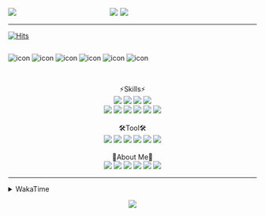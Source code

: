 
  
<p align="center">
<img src="https://capsule-render.vercel.app/api?type=Waving&color=timeGradient&height=300&section=header&text=Backend%20Developer&fontSize=90&fontAlignY=30&desc=It's%20My%20World!&descSize=40"/>

<img src="http://mazassumnida.wtf/api/v2/generate_badge?boj=keinetwork" style="float: left;  width: 40%; max-height=100%;"/>
<img src="https://github-readme-stats.vercel.app/api?username=keinetwork&hide=stars&count_private=true&show_icons=true&theme=radical&bg_color=DEG,7F7FD5,86A8E7,91eae4&title_color=fff&text_color=fff" style="float: right;  width: 55%; max-height=100%;"/>
</p>

<!--![Top Langs](https://github-readme-stats.vercel.app/api/top-langs/?username=keinetwork)-->
<!--![김영석's wakatime stats](https://github-readme-stats.vercel.app/api/wakatime?username=keinetwork)-->
---
[![Hits](https://hits.seeyoufarm.com/api/count/incr/badge.svg?url=https%3A%2F%2Fgithub.com%2Fkeinetwork%2Fkeinetwork&count_bg=%2379C83D&title_bg=%23555555&icon=&icon_color=%23E7E7E7&title=hits&edge_flat=false)](https://hits.seeyoufarm.com)

<div style="display: flex; align-items: flex-start;">
<p align="center">
<img src="https://techstack-generator.vercel.app/java-icon.svg" alt="icon" width="65" height="65" />
<img src="https://techstack-generator.vercel.app/js-icon.svg" alt="icon" width="65" height="65" />
<img src="https://techstack-generator.vercel.app/github-icon.svg" alt="icon" width="65" height="65" />
<img src="https://techstack-generator.vercel.app/mysql-icon.svg" alt="icon" width="65" height="65" />
<img src="https://techstack-generator.vercel.app/python-icon.svg" alt="icon" width="65" height="65" />
<img src="https://techstack-generator.vercel.app/prettier-icon.svg" alt="icon" width="65" height="65" />
</p>
</div>

<p align="center">
<br>⚡Skills⚡<br>
<img src="https://img.shields.io/badge/Java-007396?style=flat-square&logo=Java&logoColor=white" />
<img src="https://img.shields.io/badge/Spring-6DB33F?style=flat-square&logo=Spring&logoColor=white" />
<img src="https://img.shields.io/badge/Spring Boot-6DB33F?style=flat-square&logo=SpringBoot&logoColor=white" />
<img src="https://img.shields.io/badge/Python-3776AB?style=flat-square&logo=Python&logoColor=white" /><br>
<img src="https://img.shields.io/badge/Mysql-4479A1?style=flat-square&logo=Mysql&logoColor=white" />
<img src="https://img.shields.io/badge/MariaDB-003545?style=flat-square&logo=MariaDB&logoColor=white" />
<img src="https://img.shields.io/badge/Oracle-F80000?style=flat-square&logo=Oracle&logoColor=white" />
<img src="https://img.shields.io/badge/HTML5-E34F26?style=flat-square&logo=HTML5&logoColor=white" />
<img src="https://img.shields.io/badge/CSS3-1572B6?style=flat-square&logo=CSS3&logoColor=white" />
<img src="https://img.shields.io/badge/Javascript-F7DF1E?style=flat-square&logo=Javascript&logoColor=black" />
<br><br>🛠️Tool🛠️ <br>
<img src="https://img.shields.io/badge/Git-F05032?style=flat-square&logo=Git&logoColor=white" />
<img src="https://img.shields.io/badge/Github-181717?style=flat-square&logo=Github&logoColor=white" />
<img src="https://img.shields.io/badge/Eclipse-2C2255?style=flat-square&logo=Eclipse&logoColor=white" />
<img src="https://img.shields.io/badge/IntelliJ IDEA-000000?style=flat-square&logo=IntelliJIDEA&logoColor=white" />
<img src="https://img.shields.io/badge/Visual Studio Code-007ACC?style=flat-square&logo=VisualStudioCode&logoColor=white" />
<img src="https://img.shields.io/badge/Slack-4A154B?style=flat-square&logo=Slack&logoColor=white" />
<br><br>🥳About Me🥳<br>
<img src="https://img.shields.io/badge/Gmail-EA4335?style=flat-square&logo=Gmail&logoColor=white" />
<img src="https://img.shields.io/badge/KakaoTalk-FFCD00?style=flat-square&logo=KakaoTalk&logoColor=white" />
<img src="https://img.shields.io/badge/Telegram-26A5E4?style=flat-square&logo=Telegram&logoColor=white" />
<img src="https://img.shields.io/badge/Velog-20C997?style=flat-square&logo=Velog&logoColor=white" />
<img src="https://img.shields.io/badge/Notion-000000?style=flat-square&logo=Notion&logoColor=white" />
<img src="https://img.shields.io/badge/Instagram-E4405F?style=flat-square&logo=Instagram&logoColor=white" />
</p>

---

<details>
<summary>WakaTime</summary>
<div markdown="1">

<!--START_SECTION:waka-->
![Code Time](http://img.shields.io/badge/Code%20Time-329%20hrs%2055%20mins-blue)

![Profile Views](http://img.shields.io/badge/Profile%20Views-4-blue)

**저는 아침형 인간이에요. 🐤** 

```text
🌞 아침         57 commits     ████░░░░░░░░░░░░░░░░░░░░░   18.51% 
🌆 낮　         121 commits    █████████░░░░░░░░░░░░░░░░   39.29% 
🌃 저녁         124 commits    ██████████░░░░░░░░░░░░░░░   40.26% 
🌙 밤　         6 commits      ░░░░░░░░░░░░░░░░░░░░░░░░░   1.95%

```
📅 **제가 가장 생산적인 날은 금요일이에요.** 

```text
월요일          51 commits     ████░░░░░░░░░░░░░░░░░░░░░   16.56% 
화요일          64 commits     █████░░░░░░░░░░░░░░░░░░░░   20.78% 
수요일          37 commits     ███░░░░░░░░░░░░░░░░░░░░░░   12.01% 
목요일          28 commits     ██░░░░░░░░░░░░░░░░░░░░░░░   9.09% 
금요일          68 commits     █████░░░░░░░░░░░░░░░░░░░░   22.08% 
토요일          13 commits     █░░░░░░░░░░░░░░░░░░░░░░░░   4.22% 
일요일          47 commits     ███░░░░░░░░░░░░░░░░░░░░░░   15.26%

```


📊 **저는 이번주를 이렇게 시간을 보냈어요.** 

```text
⌚︎ Timezone: Asia/Seoul

💬 프로그래밍 언어들: 
Java                     22 hrs              █████████████████░░░░░░░░   68.21% 
HTML                     2 hrs 47 mins       ██░░░░░░░░░░░░░░░░░░░░░░░   8.65% 
JavaScript               1 hr 54 mins        █░░░░░░░░░░░░░░░░░░░░░░░░   5.92% 
XML                      1 hr 45 mins        █░░░░░░░░░░░░░░░░░░░░░░░░   5.45% 
Markdown                 51 mins             ░░░░░░░░░░░░░░░░░░░░░░░░░   2.67%

🔥 에디터들: 
IntelliJ                 19 hrs 22 mins      ███████████████░░░░░░░░░░   60.07% 
VS Code                  11 hrs 9 mins       ████████░░░░░░░░░░░░░░░░░   34.61% 
Eclipse                  1 hr 42 mins        █░░░░░░░░░░░░░░░░░░░░░░░░   5.32%

🐱‍💻 프로젝트들: 
fastcampus               16 hrs 7 mins       ████████████░░░░░░░░░░░░░   49.97% 
TIL                      11 hrs 4 mins       ████████░░░░░░░░░░░░░░░░░   34.31% 
okreact                  2 hrs 41 mins       ██░░░░░░░░░░░░░░░░░░░░░░░   8.36% 
Jblog                    1 hr 26 mins        █░░░░░░░░░░░░░░░░░░░░░░░░   4.47% 
chat-example-master      21 mins             ░░░░░░░░░░░░░░░░░░░░░░░░░   1.11%

💻 운영 체제들: 
Windows                  32 hrs 15 mins      █████████████████████████   100.0%

```

**저는 주로 Java 언어를 사용해요.** 

```text
Java                     3 repos             █████████████████████████   100.0%

```


**타임라인**

![Chart not found](https://raw.githubusercontent.com/keinetwork/keinetwork/main/charts/bar_graph.png) 


 Last Updated on 22/08/2022 18:48:16 UTC
<!--END_SECTION:waka-->
</div>
</details>
<p align="center">
<img src="https://capsule-render.vercel.app/api?section=footer&type=waving&color=timeGradient" />
</p>
